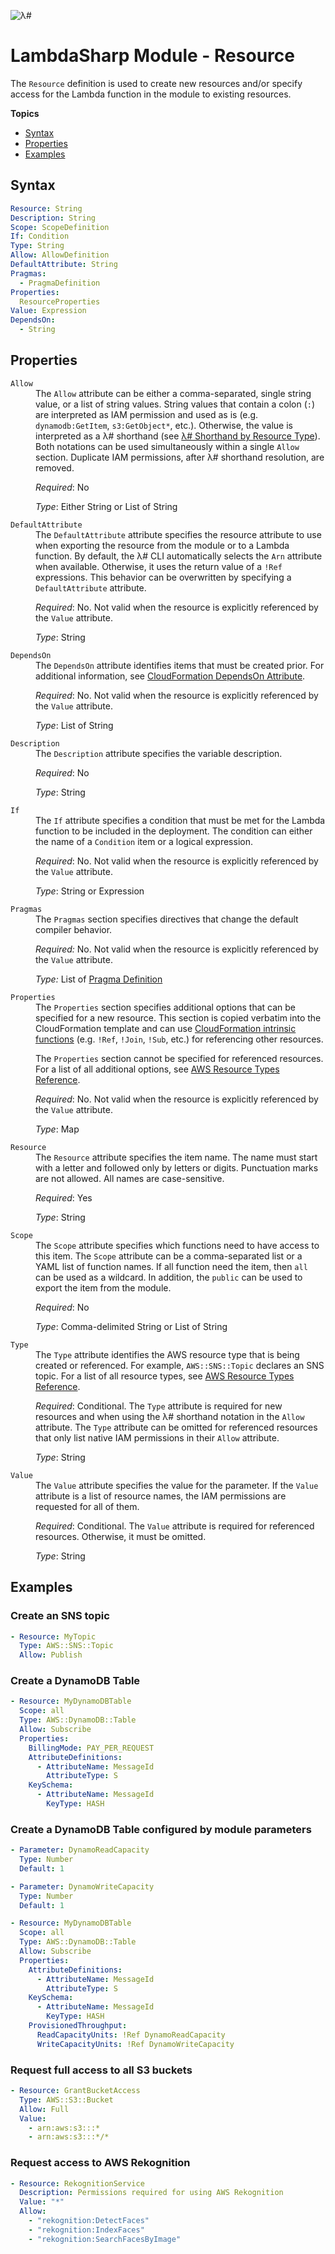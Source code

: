 ![λ#](LambdaSharpLogo.png)

# LambdaSharp Module - Resource

The `Resource` definition is used to create new resources and/or specify access for the Lambda function in the module to existing resources.

__Topics__
* [Syntax](#syntax)
* [Properties](#properties)
* [Examples](#examples)

## Syntax

```yaml
Resource: String
Description: String
Scope: ScopeDefinition
If: Condition
Type: String
Allow: AllowDefinition
DefaultAttribute: String
Pragmas:
  - PragmaDefinition
Properties:
  ResourceProperties
Value: Expression
DependsOn:
  - String
```

## Properties

<dl>

<dt><code>Allow</code></dt>
<dd>
The <code>Allow</code> attribute can be either a comma-separated, single string value, or a list of string values. String values that contain a colon (<code>:</code>) are interpreted as IAM permission and used as is (e.g. <code>dynamodb:GetItem</code>, <code>s3:GetObject*</code>, etc.). Otherwise, the value is interpreted as a λ# shorthand (see <a href="../src/LambdaSharp.Tool/Resources/IAM-Mappings.yml">λ# Shorthand by Resource Type</a>). Both notations can be used simultaneously within a single <code>Allow</code> section. Duplicate IAM permissions, after λ# shorthand resolution, are removed.

<i>Required</i>: No

<i>Type</i>: Either String or List of String
</dd>

<dt><code>DefaultAttribute</code></dt>
<dd>
The <code>DefaultAttribute</code> attribute specifies the resource attribute to use when exporting the resource from the module or to a Lambda function. By default, the λ# CLI automatically selects the <code>Arn</code> attribute when available. Otherwise, it uses the return value of a <code>!Ref</code> expressions. This behavior can be overwritten by specifying a <code>DefaultAttribute</code> attribute.

<i>Required</i>: No. Not valid when the resource is explicitly referenced by the <code>Value</code> attribute.

<i>Type</i>: String
</dd>

<dt><code>DependsOn</code></dt>
<dd>
The <code>DependsOn</code> attribute identifies items that must be created prior. For additional information, see <a href="https://docs.aws.amazon.com/AWSCloudFormation/latest/UserGuide/aws-attribute-dependson.html">CloudFormation DependsOn Attribute</a>.

<i>Required</i>: No. Not valid when the resource is explicitly referenced by the <code>Value</code> attribute.

<i>Type</i>: List of String
</dd>

<dt><code>Description</code></dt>
<dd>
The <code>Description</code> attribute specifies the variable description.

<i>Required</i>: No

<i>Type</i>: String
</dd>

<dt><code>If</code></dt>
<dd>
The <code>If</code> attribute specifies a condition that must be met for the Lambda function to be included in the deployment. The condition can either the name of a <code>Condition</code> item or a logical expression.

<i>Required</i>: No. Not valid when the resource is explicitly referenced by the <code>Value</code> attribute.

<i>Type</i>: String or Expression
</dd>

<dt><code>Pragmas</code></dt>
<dd>
The <code>Pragmas</code> section specifies directives that change the default compiler behavior.

<i>Required:</i> No. Not valid when the resource is explicitly referenced by the <code>Value</code> attribute.

<i>Type:</i> List of [Pragma Definition](Module-Pragmas.md)
</dd>

<dt><code>Properties</code></dt>
<dd>
The <code>Properties</code> section specifies additional options that can be specified for a new resource. This section is copied verbatim into the CloudFormation template and can use <a href="https://docs.aws.amazon.com/AWSCloudFormation/latest/UserGuide/intrinsic-function-reference.html">CloudFormation intrinsic functions</a> (e.g. <code>!Ref</code>, <code>!Join</code>, <code>!Sub</code>, etc.) for referencing other resources.

The <code>Properties</code> section cannot be specified for referenced resources. For a list of all additional options, see <a href="https://docs.aws.amazon.com/AWSCloudFormation/latest/UserGuide/aws-template-resource-type-ref.html">AWS Resource Types Reference</a>.

<i>Required</i>: No. Not valid when the resource is explicitly referenced by the <code>Value</code> attribute.

<i>Type</i>: Map
</dd>

<dt><code>Resource</code></dt>
<dd>
The <code>Resource</code> attribute specifies the item name. The name must start with a letter and followed only by letters or digits. Punctuation marks are not allowed. All names are case-sensitive.

<i>Required</i>: Yes

<i>Type</i>: String
</dd>

<dt><code>Scope</code></dt>
<dd>
The <code>Scope</code> attribute specifies which functions need to have access to this item. The <code>Scope</code> attribute can be a comma-separated list or a YAML list of function names. If all function need the item, then <code>all</code> can be used as a wildcard. In addition, the <code>public</code> can be used to export the item from the module.

<i>Required</i>: No

<i>Type</i>: Comma-delimited String or List of String
</dd>

<dt><code>Type</code></dt>
<dd>
The <code>Type</code> attribute identifies the AWS resource type that is being created or referenced. For example, <code>AWS::SNS::Topic</code> declares an SNS topic. For a list of all resource types, see <a href="https://docs.aws.amazon.com/AWSCloudFormation/latest/UserGuide/aws-template-resource-type-ref.html">AWS Resource Types Reference</a>.

<i>Required</i>: Conditional. The <code>Type</code> attribute is required for new resources and when using the λ# shorthand notation in the <code>Allow</code> attribute. The <code>Type</code> attribute can be omitted for referenced resources that only list native IAM permissions in their <code>Allow</code> attribute.

<i>Type</i>: String
</dd>

<dt><code>Value</code></dt>
<dd>
The <code>Value</code> attribute specifies the value for the parameter. If the <code>Value</code> attribute is a list of resource names, the IAM permissions are requested for all of them.

<i>Required</i>: Conditional. The <code>Value</code> attribute is required for referenced resources. Otherwise, it must be omitted.

<i>Type</i>: String
</dd>

</dl>

## Examples

### Create an SNS topic

```yaml
- Resource: MyTopic
  Type: AWS::SNS::Topic
  Allow: Publish
```

### Create a DynamoDB Table

```yaml
- Resource: MyDynamoDBTable
  Scope: all
  Type: AWS::DynamoDB::Table
  Allow: Subscribe
  Properties:
    BillingMode: PAY_PER_REQUEST
    AttributeDefinitions:
      - AttributeName: MessageId
        AttributeType: S
    KeySchema:
      - AttributeName: MessageId
        KeyType: HASH
```

### Create a DynamoDB Table configured by module parameters

```yaml
- Parameter: DynamoReadCapacity
  Type: Number
  Default: 1

- Parameter: DynamoWriteCapacity
  Type: Number
  Default: 1

- Resource: MyDynamoDBTable
  Scope: all
  Type: AWS::DynamoDB::Table
  Allow: Subscribe
  Properties:
    AttributeDefinitions:
      - AttributeName: MessageId
        AttributeType: S
    KeySchema:
      - AttributeName: MessageId
        KeyType: HASH
    ProvisionedThroughput:
      ReadCapacityUnits: !Ref DynamoReadCapacity
      WriteCapacityUnits: !Ref DynamoWriteCapacity
```

### Request full access to all S3 buckets

```yaml
- Resource: GrantBucketAccess
  Type: AWS::S3::Bucket
  Allow: Full
  Value:
    - arn:aws:s3:::*
    - arn:aws:s3:::*/*
```

### Request access to AWS Rekognition

```yaml
- Resource: RekognitionService
  Description: Permissions required for using AWS Rekognition
  Value: "*"
  Allow:
    - "rekognition:DetectFaces"
    - "rekognition:IndexFaces"
    - "rekognition:SearchFacesByImage"
```
